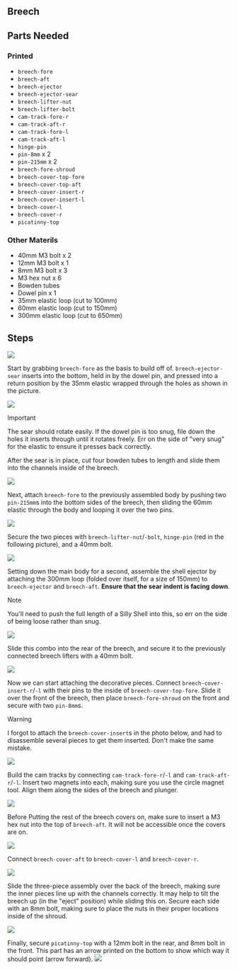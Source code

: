 ## Breech

## Parts Needed

### Printed

* `breech-fore`
* `breech-aft`
* `breech-ejector`
* `breech-ejector-sear`
* `breech-lifter-nut`
* `breech-lifter-bolt`
* `cam-track-fore-r`
* `cam-track-aft-r`
* `cam-track-fore-l`
* `cam-track-aft-l`
* `hinge-pin`
* `pin-8mm` x 2
* `pin-215mm` x 2
* `breech-fore-shroud`
* `breech-cover-top-fore`
* `breech-cover-top-aft`
* `breech-cover-insert-r`
* `breech-cover-insert-l`
* `breech-cover-l`
* `breech-cover-r`
* `picatinny-top`

### Other Materils

* 40mm M3 bolt x 2
* 12mm M3 bolt x 1
* 8mm M3 bolt x 3
* M3 hex nut x 6
* Bowden tubes
* Dowel pin x 1
* 35mm elastic loop (cut to 100mm)
* 60mm elastic loop (cut to 150mm)
* 300mm elastic loop (cut to 650mm)

## Steps

![](../img/04/00.jpg)

Start by grabbing `breech-fore` as the basis to build off of. `breech-ejector-sear` inserts into the bottom, held in by the dowel pin, and pressed into a return position by the 35mm elastic wrapped through the holes as shown in the picture.

![](../img/04/01.jpg)

> [!IMPORTANT]
> The sear should rotate easily. If the dowel pin is too snug, file down the holes it inserts through until it rotates freely. Err on the side of "very snug" for the elastic to ensure it presses back correctly.

After the sear is in place, cut four bowden tubes to length and slide them into the channels inside of the breech.

![](../img/04/02.jpg)

Next, attach `breech-fore` to the previously assembled body by pushing two `pin-215mm`s into the bottom sides of the breech, then sliding the 60mm elastic through the body and looping it over the two pins.

![](../img/04/03.jpg)

Secure the two pieces with `breech-lifter-nut`/`-bolt`, `hinge-pin` (red in the following picture), and a 40mm bolt.

![](../img/04/04.jpg)

Setting down the main body for a second, assemble the shell ejector by attaching the 300mm loop (folded over itself, for a size of 150mm) to `breech-ejector` and `breech-aft`. **Ensure that the sear indent is facing down**.

> [!NOTE]
> You'll need to push the full length of a Silly Shell into this, so err on the side of being loose rather than snug.

![](../img/04/05.jpg)

Slide this combo into the rear of the breech, and secure it to the previously connected breech lifters with a 40mm bolt.

![](../img/04/06.jpg)

Now we can start attaching the decorative pieces. Connect `breech-cover-insert-r`/`-l` with their pins to the inside of `breech-cover-top-fore`. Slide it over the front of the breech, then place `breech-fore-shroud` on the front and secure with two `pin-8mm`s.


> [!WARNING]
> I forgot to attach the `breech-cover-insert`s in the photo below, and had to disassemble several pieces to get them inserted. Don't make the same mistake.

![](../img/04/07.jpg)

Build the cam tracks by connecting `cam-track-fore-r`/`-l` and `cam-track-aft-r`/`-l`. Insert two magnets into each, making sure you use the circle magnet tool. Align them along the sides of the breech and plunger.

![](../img/04/09.jpg)

Before Putting the rest of the breech covers on, make sure to insert a M3 hex nut into the top of `breech-aft`. It will not be accessible once the covers are on.

![](../img/04/10.jpg)

Connect `breech-cover-aft` to `breech-cover-l` and `breech-cover-r`.

![](../img/04/11.jpg)

Slide the three-piece assembly over the back of the breech, making sure the inner pieces line up with the channels correctly. It may help to tilt the breech up (in the "eject" position) while sliding this on. Secure each side with an 8mm bolt, making sure to place the nuts in their proper locations inside of the shroud.

![](../img/04/12.jpg)

Finally, secure `picatinny-top` with a 12mm bolt in the rear, and 8mm bolt in the front. This part has an arrow printed on the bottom to show which way it should point (arrow forward).
![](../img/04/13.jpg)